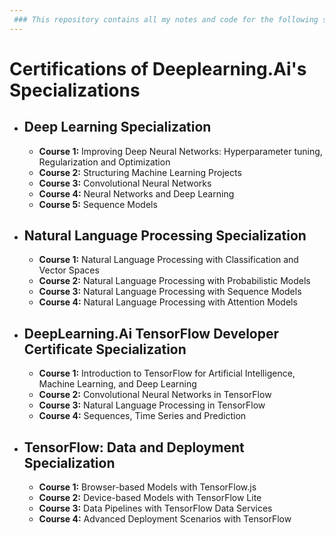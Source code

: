 ```yaml
---
 ### This repository contains all my notes and code for the following specializations below. Due to most labs and assignements being jupyter notebooks, I have generated PDFs of all labs and assignments, in addition to my annotated notes, to make them more easily accessible to transfer to your workspace without having to do any conversions. 
---
```


# Certifications of Deeplearning.Ai's Specializations

 - ## Deep Learning Specialization
    -  **Course 1:** Improving Deep Neural Networks: Hyperparameter tuning, Regularization and Optimization
    -  **Course 2:** Structuring Machine Learning Projects
    - **Course 3:** Convolutional Neural Networks
    - **Course 4:** Neural Networks and Deep Learning
    - **Course 5:** Sequence Models
 - ## Natural Language Processing Specialization
    - **Course 1:** Natural Language Processing with Classification and Vector Spaces
    - **Course 2:** Natural Language Processing with Probabilistic Models
    - **Course 3:** Natural Language Processing with Sequence Models
    - **Course 4:** Natural Language Processing with Attention Models
 - ## DeepLearning.Ai TensorFlow Developer Certificate Specialization
    - **Course 1:** Introduction to TensorFlow for Artificial Intelligence, Machine Learning, and Deep Learning
    - **Course 2:** Convolutional Neural Networks in TensorFlow
    - **Course 3:** Natural Language Processing in TensorFlow
    - **Course 4:** Sequences, Time Series and Prediction

 - ## TensorFlow: Data and Deployment Specialization
    - **Course 1:** Browser-based Models with TensorFlow.js
    - **Course 2:** Device-based Models with TensorFlow Lite
    - **Course 3:** Data Pipelines with TensorFlow Data Services
    - **Course 4:** Advanced Deployment Scenarios with TensorFlow
